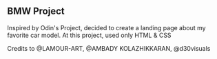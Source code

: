 ## BMW Project

Inspired by Odin's Project, decided to create a landing page about my favorite car model.
At this project, used only HTML & CSS


<!-- All images were taken from pexels.com -->

Credits to @LAMOUR-ART,
@AMBADY KOLAZHIKKARAN,
@d30visuals

